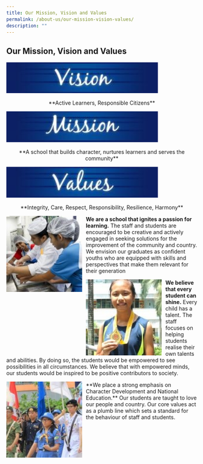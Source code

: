 ```yaml
---
title: Our Mission, Vision and Values
permalink: /about-us/our-mission-vision-values/
description: ""
---
```

## Our Mission, Vision and Values

[<img src="/images/Aboutus/VMV1.jpg" alt="Vision" style="width:400px" />](/images/Aboutus/VMV1.jpg)
<p style="text-align:center">**Active Learners, Responsible Citizens**</p>
		
<img src="/images/Aboutus/VMV2.jpg" alt="Mission" style="width:400px" />
<p style="text-align:center">**A school that builds character, nurtures learners and serves the community**</p>

<img src="/images/Aboutus/VMV3.jpg" alt="Values" style="width:400px" />
<p style="text-align:center">**Integrity, Care, Respect, Responsibility, Resilience, Harmony**</p>

<p style="float:left; margin:0 10px 0px 0">
<img src="/images/Aboutus/VMV4.jpg" alt="learning" style="width:200px" /></p>

**We are a school that ignites a passion for learning.** The staff and students are encouraged to be creative and actively engaged in seeking solutions for the improvement of the community and country. We envision our graduates as confident youths who are equipped with skills and perspectives that make them relevant for their generation

<p style="float:left; margin:0 10px 0px 0">
<img src="/images/Aboutus/VMV5.jpg" alt="talent" style="width:200px" /></p>

**We believe that every student can shine.** Every child has a talent. The staff focuses on helping students realise their own talents and abilities. By doing so, the students would be empowered to see possibilities in all circumstances. We believe that with empowered minds, our students would be inspired to be positive contributors to society.

<p style="float:left; margin:0 10px 0px 0">
<img src="/images/Aboutus/VMV6.jpg" alt="character" style="width:200px" /></p>
**We place a strong emphasis on Character Development and National Education.** Our students are taught to love our people and country. Our core values act as a plumb line which sets a standard for the behaviour of staff and students.